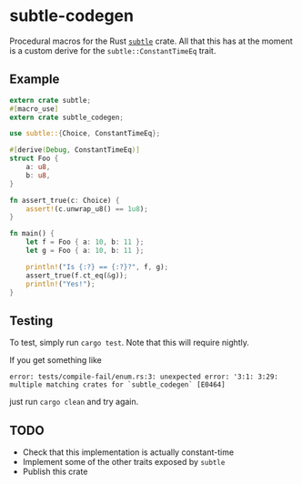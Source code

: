 # subtle-codegen
Procedural macros for the Rust [`subtle`](https://doc.dalek.rs/subtle/) crate. All that this has at
the moment is a custom derive for the `subtle::ConstantTimeEq` trait.

## Example

```rust
extern crate subtle;
#[macro_use]
extern crate subtle_codegen;

use subtle::{Choice, ConstantTimeEq};

#[derive(Debug, ConstantTimeEq)]
struct Foo {
    a: u8,
    b: u8,
}

fn assert_true(c: Choice) {
    assert!(c.unwrap_u8() == 1u8);
}

fn main() {
    let f = Foo { a: 10, b: 11 };
    let g = Foo { a: 10, b: 11 };

    println!("Is {:?} == {:?}?", f, g);
    assert_true(f.ct_eq(&g));
    println!("Yes!");
}
```

## Testing

To test, simply run `cargo test`. Note that this will require nightly.

If you get something like

```
error: tests/compile-fail/enum.rs:3: unexpected error: '3:1: 3:29: multiple matching crates for `subtle_codegen` [E0464]
```

just run `cargo clean` and try again.


## TODO

 * Check that this implementation is actually constant-time
 * Implement some of the other traits exposed by `subtle`
 * Publish this crate
